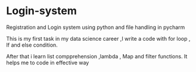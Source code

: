 # Login-system

Registration and Login system using python and file handling in pycharm

This is my first task in my data science career ,I write a code with for loop , If and else condition.

After that i learn list compprehension ,lambda , Map and filter functions. It helps me to code in effective way
